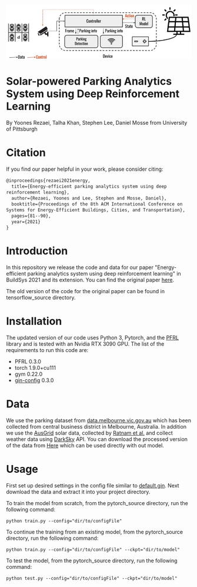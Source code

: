 ![Alt text](/img/solar_desgin.JPG?raw=true)

# Solar-powered Parking Analytics System using Deep Reinforcement Learning

By Yoones Rezaei, Talha Khan, Stephen Lee, Daniel Mosse from University of Pittsburgh

# Citation

If you find our paper helpful in your work, please consider citing:

```
@inproceedings{rezaei2021energy,
  title={Energy-efficient parking analytics system using deep reinforcement learning},
  author={Rezaei, Yoones and Lee, Stephen and Mosse, Daniel},
  booktitle={Proceedings of the 8th ACM International Conference on Systems for Energy-Efficient Buildings, Cities, and Transportation},
  pages={81--90},
  year={2021}
}
```

# Introduction

In this repository we release the code and data for our paper "Energy-efficient parking analytics system using deep reinforcement learning" in BuildSys 2021 and its extension. You can find the original paper [here](https://arxiv.org/pdf/2202.08973).

The old version of the code for the original paper can be found in tensorflow_source directory.


# Installation

The updated version of our code uses Python 3,  Pytorch, and the [PFRL](https://github.com/pfnet/pfrl) library and is tested with an Nvidia RTX 3090 GPU. 
The list of the requirements to run this code are:

- PFRL 0.3.0
- torch 1.9.0+cu111
- gym 0.22.0
- [gin-config](https://github.com/google/gin-config) 0.3.0

# Data
We use the parking dataset from [data.melbourne.vic.gov.au](https://data.melbourne.vic.gov.au/Transport/Parking-bay-arrivals-and-departures-2014/mq3i-cbxd) which has been collected from central business district in Melbourne, Australia. In addition we use the [AusGrid](https://www.ausgrid.com.au/Industry/Our-Research/Data-to-share/Solar-home-electricity-data) solar data, collected by [Ratnam et al.](https://www.tandfonline.com/doi/abs/10.1080/14786451.2015.1100196?journalCode=gsol20) and collect weather data using [DarkSky](https://darksky.net/forecast/40.7127,-74.0059/us12/en) API. You can download the processed version of the data from [Here](https://drive.google.com/file/d/1oajRsAdkDz6xw5kzT0p4oqrN3O60N4Yw/view?usp=sharing) which can be used directly with out model.

# Usage

First set up desired settings in the config file similar to [default.gin](https://github.com/pittcps/rl-parking/blob/main/configs/default.gin).
Next download the data and extract it into your project directory.

To train the model from scratch, from the pytorch_source directory, run the following command: 

```
python train.py --config="dir/to/configFile"
```

To continue the training from an existing model, from the pytorch_source directory, run the following command: 

```
python train.py --config="dir/to/configFile" --ckpt="dir/to/model"
```

To test the model, from the pytorch_source directory, run the following command:  
```
python test.py --config="dir/to/configFile" --ckpt="dir/to/model"
```


